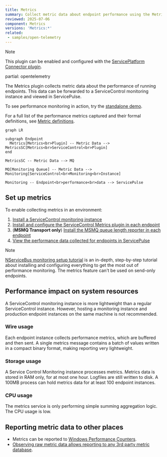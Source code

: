 ```yaml
---
title: Metrics
summary: Collect metric data about endpoint performance using the Metrics plugin
reviewed: 2025-07-06
component: Metrics
versions: 'Metrics:*'
related:
 - samples/open-telemetry
---
```


> [!NOTE]
> This plugin can be enabled and configured with the [ServicePlatform Connector plugin](/platform/connecting.md).

partial: opentelemetry

The Metrics plugin collects metric data about the performance of running endpoints. This data can be forwarded to a ServiceControl monitoring instance and viewed in ServicePulse.

To see performance monitoring in action, try the [standalone demo](/tutorials/monitoring-demo/).

For a full list of the performance metrics captured and their formal definitions, see [Metric definitions](definitions.md).

```mermaid
graph LR

subgraph Endpoint
  Metrics[Metrics<br>Plugin] -- Metric Data --> MetricsSC[Metrics<br>ServiceControl<br>Plugin]
end

MetricsSC -- Metric Data --> MQ

MQ[Monitoring Queue] -- Metric Data --> Monitoring[ServiceControl<br>Monitoring<br>Instance]

Monitoring -- Endpoint<br>performance<br>data --> ServicePulse
```

## Set up metrics

To enable collecting metrics in an environment:

1. [Install a ServiceControl monitoring instance](/servicecontrol/monitoring-instances/)
2. [Install and configure the ServiceControl Metrics plugin in each endpoint](install-plugin.md)
3. (**MSMQ Transport only**) [Install the MSMQ queue length reporter in each endpoint](msmq-queue-length.md)
4. [View the performance data collected for endpoints in ServicePulse](in-servicepulse.md)

> [!NOTE]
> [NServiceBus monitoring setup tutorial](/tutorials/monitoring-setup/) is an in-depth, step-by-step tutorial about installing and configuring everything to get the most out of performance monitoring. The metrics feature can't be used on send-only endpoints.


## Performance impact on system resources

A ServiceControl monitoring instance is more lightweight than a regular ServiceControl instance. However, hosting a monitoring instance and production endpoint instances on the same machine is not recommended.

### Wire usage

Each endpoint instance collects performance metrics, which are buffered and then sent. A single metrics message contains a batch of values written in a compact binary format, making reporting very lightweight.

### Storage usage

A Service Control Monitoring instance processes metrics. Metrics data is stored in RAM only, for at most one hour. Logfiles are still written to disk. A 100MB process can hold metrics data for at least 100 endpoint instances.

### CPU usage

The metrics service is only performing simple summing aggregation logic. The CPU usage is low.


## Reporting metric data to other places

- Metrics can be reported to [Windows Performance Counters](performance-counters.md).
- [Observing raw metric data allows reporting to any 3rd party metric database](raw.md).
